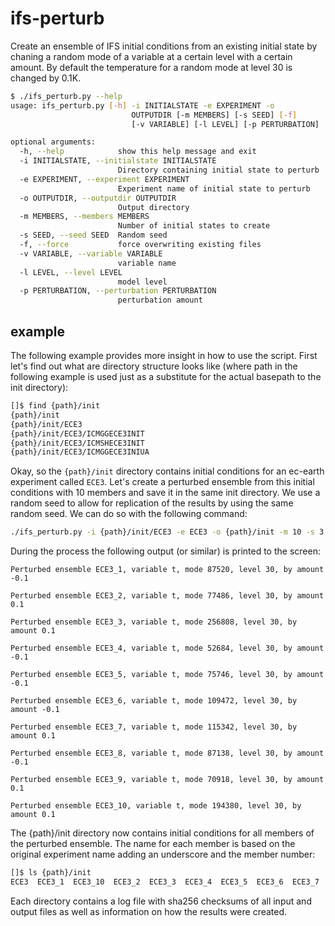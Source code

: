 # ifs-perturb

Create an ensemble of IFS initial conditions from an existing initial state by chaning
a random mode of a variable at a certain level with a certain amount. By default the temperature for a random mode at level 30 is changed by 0.1K.

``` bash
$ ./ifs_perturb.py --help                              
usage: ifs_perturb.py [-h] -i INITIALSTATE -e EXPERIMENT -o
                           OUTPUTDIR [-m MEMBERS] [-s SEED] [-f]
                           [-v VARIABLE] [-l LEVEL] [-p PERTURBATION]

optional arguments:
  -h, --help            show this help message and exit
  -i INITIALSTATE, --initialstate INITIALSTATE
                        Directory containing initial state to perturb
  -e EXPERIMENT, --experiment EXPERIMENT
                        Experiment name of initial state to perturb
  -o OUTPUTDIR, --outputdir OUTPUTDIR
                        Output directory
  -m MEMBERS, --members MEMBERS
                        Number of initial states to create
  -s SEED, --seed SEED  Random seed
  -f, --force           force overwriting existing files
  -v VARIABLE, --variable VARIABLE
                        variable name
  -l LEVEL, --level LEVEL
                        model level
  -p PERTURBATION, --perturbation PERTURBATION
                        perturbation amount
```

## example
The following example provides more insight in how to use the script. First let's find out what are directory structure looks like (where path in the following example is used just as a substitute for the actual basepath to the init directory):
``` bash
[]$ find {path}/init
{path}/init
{path}/init/ECE3
{path}/init/ECE3/ICMGGECE3INIT
{path}/init/ECE3/ICMSHECE3INIT
{path}/init/ECE3/ICMGGECE3INIUA
```
Okay, so the `{path}/init` directory contains initial conditions for an ec-earth experiment called `ECE3`. Let's create a perturbed ensemble from this initial conditions with 10 members and save it in the same init directory. We use a random seed to allow for replication of the results by using the same random seed. We can do so with the following command:
```bash
./ifs_perturb.py -i {path}/init/ECE3 -e ECE3 -o {path}/init -m 10 -s 3
```
During the process the following output (or similar) is printed to the screen:
```
Perturbed ensemble ECE3_1, variable t, mode 87520, level 30, by amount -0.1

Perturbed ensemble ECE3_2, variable t, mode 77486, level 30, by amount 0.1

Perturbed ensemble ECE3_3, variable t, mode 256808, level 30, by amount 0.1

Perturbed ensemble ECE3_4, variable t, mode 52684, level 30, by amount -0.1

Perturbed ensemble ECE3_5, variable t, mode 75746, level 30, by amount -0.1

Perturbed ensemble ECE3_6, variable t, mode 109472, level 30, by amount -0.1

Perturbed ensemble ECE3_7, variable t, mode 115342, level 30, by amount 0.1

Perturbed ensemble ECE3_8, variable t, mode 87138, level 30, by amount -0.1

Perturbed ensemble ECE3_9, variable t, mode 70918, level 30, by amount 0.1

Perturbed ensemble ECE3_10, variable t, mode 194380, level 30, by amount 0.1

```
The {path}/init directory now contains initial conditions for all members of the perturbed ensemble. The name for each member is based on the original experiment name adding an underscore and the member number:
```bash
[]$ ls {path}/init
ECE3  ECE3_1  ECE3_10  ECE3_2  ECE3_3  ECE3_4  ECE3_5  ECE3_6  ECE3_7  ECE3_8  ECE3_9
```
Each directory contains a log file with sha256 checksums of all input and output files as well as information on how the results were created.